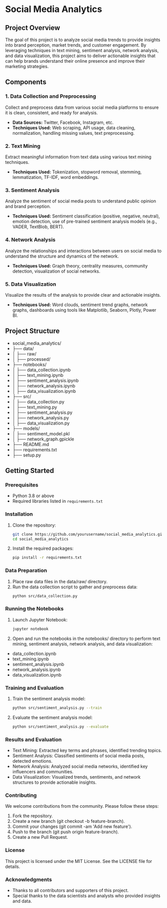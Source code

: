# Social Media Analytics

## Project Overview

The goal of this project is to analyze social media trends to provide insights into brand perception, market trends, and customer engagement. By leveraging techniques in text mining, sentiment analysis, network analysis, and data visualization, this project aims to deliver actionable insights that can help brands understand their online presence and improve their marketing strategies.

## Components

### 1. Data Collection and Preprocessing
Collect and preprocess data from various social media platforms to ensure it is clean, consistent, and ready for analysis.

- **Data Sources:** Twitter, Facebook, Instagram, etc.
- **Techniques Used:** Web scraping, API usage, data cleaning, normalization, handling missing values, text preprocessing.

### 2. Text Mining
Extract meaningful information from text data using various text mining techniques.

- **Techniques Used:** Tokenization, stopword removal, stemming, lemmatization, TF-IDF, word embeddings.

### 3. Sentiment Analysis
Analyze the sentiment of social media posts to understand public opinion and brand perception.

- **Techniques Used:** Sentiment classification (positive, negative, neutral), emotion detection, use of pre-trained sentiment analysis models (e.g., VADER, TextBlob, BERT).

### 4. Network Analysis
Analyze the relationships and interactions between users on social media to understand the structure and dynamics of the network.

- **Techniques Used:** Graph theory, centrality measures, community detection, visualization of social networks.

### 5. Data Visualization
Visualize the results of the analysis to provide clear and actionable insights.

- **Techniques Used:** Word clouds, sentiment trend graphs, network graphs, dashboards using tools like Matplotlib, Seaborn, Plotly, Power BI.

## Project Structure

 - social_media_analytics/
 - ├── data/
 - │ ├── raw/
 - │ ├── processed/
 - ├── notebooks/
 - │ ├── data_collection.ipynb
 - │ ├── text_mining.ipynb
 - │ ├── sentiment_analysis.ipynb
 - │ ├── network_analysis.ipynb
 - │ ├── data_visualization.ipynb
 - ├── src/
 - │ ├── data_collection.py
 - │ ├── text_mining.py
 - │ ├── sentiment_analysis.py
 - │ ├── network_analysis.py
 - │ ├── data_visualization.py
 - ├── models/
 - │ ├── sentiment_model.pkl
 - │ ├── network_graph.gpickle
 - ├── README.md
 - ├── requirements.txt
 - ├── setup.py



## Getting Started

### Prerequisites
- Python 3.8 or above
- Required libraries listed in `requirements.txt`

### Installation
1. Clone the repository:
   ```bash
   git clone https://github.com/yourusername/social_media_analytics.git
   cd social_media_analytics
   
2. Install the required packages:
    ```bash
    pip install -r requirements.txt
    
### Data Preparation

1. Place raw data files in the data/raw/ directory.
2. Run the data collection script to gather and preprocess data:
    ```bash
    python src/data_collection.py
    
### Running the Notebooks

1. Launch Jupyter Notebook:
    ```bash
    jupyter notebook
    
2. Open and run the notebooks in the notebooks/ directory to perform text mining, sentiment analysis, network analysis, and data visualization:
 - data_collection.ipynb
 - text_mining.ipynb
 - sentiment_analysis.ipynb
 - network_analysis.ipynb
 - data_visualization.ipynb
   
### Training and Evaluation

1. Train the sentiment analysis model:
    ```bash
    python src/sentiment_analysis.py --train
    
2. Evaluate the sentiment analysis model:
    ```bash
    python src/sentiment_analysis.py --evaluate
    
### Results and Evaluation

 - Text Mining: Extracted key terms and phrases, identified trending topics.
 - Sentiment Analysis: Classified sentiments of social media posts, detected emotions.
 - Network Analysis: Analyzed social media networks, identified key influencers and communities.
 - Data Visualization: Visualized trends, sentiments, and network structures to provide actionable insights.
   
### Contributing

We welcome contributions from the community. Please follow these steps:

1. Fork the repository.
2. Create a new branch (git checkout -b feature-branch).
3. Commit your changes (git commit -am 'Add new feature').
4. Push to the branch (git push origin feature-branch).
5. Create a new Pull Request.
   
### License

This project is licensed under the MIT License. See the LICENSE file for details.

### Acknowledgments

 - Thanks to all contributors and supporters of this project.
 - Special thanks to the data scientists and analysts who provided insights and data.
